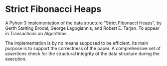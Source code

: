 # Strict Fibonacci Heaps
    
A Pyhon 3 implementation of the data structure "Strict Fibonacci Heaps", by Gerth Stølting Brodal, George Lagogiannis, and Robert E. Tarjan.
To appear in Transactions on Algorithms.

The implementation is by no means supposed to be efficient. Its main purpose is to support the correctness of the paper. A comprehensive set of assertions check for the structural integrity of the data structure during the execution.
